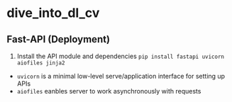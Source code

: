 # dive_into_dl_cv









## Fast-API (Deployment)

1. Install the API module and dependencies
`pip install fastapi uvicorn aiofiles jinja2 `
- `uvicorn` is a minimal low-level serve/application interface for setting up APIs
- `aiofiles` eanbles server to work asynchronously with requests
